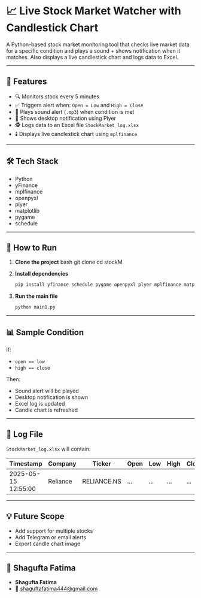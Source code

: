 
# 📈 Live Stock Market Watcher with Candlestick Chart

A Python-based stock market monitoring tool that checks live market data for a specific condition and plays a sound + shows notification when it matches. Also displays a live candlestick chart and logs data to Excel.

---

## 🔧 Features

- 🔍 Monitors stock every 5 minutes
- ✅ Triggers alert when: `Open = Low` and `High = Close`
- 🎵 Plays sound alert (`.mp3`) when condition is met
- 📢 Shows desktop notification using Plyer
- 🕵️ Logs data to an Excel file `StockMarket_log.xlsx`
- 🕯️ Displays live candlestick chart using `mplfinance`

---

## 🛠️ Tech Stack

- Python
- yFinance
- mplfinance
- openpyxl
- plyer
- matplotlib
- pygame
- schedule

---

## 🚀 How to Run

1. **Clone the project**
   bash
   git clone <your-repo-url>
   cd stockM


2. **Install dependencies**

   ```bash
   pip install yfinance schedule pygame openpyxl plyer mplfinance matplotlib
   ```

3. **Run the main file**

   ```bash
   python main1.py
   ```

---

## 📊 Sample Condition

If:

* `open == low`
* `high == close`

Then:

* Sound alert will be played
* Desktop notification is shown
* Excel log is updated
* Candle chart is refreshed

---

## 📁 Log File

`StockMarket_log.xlsx` will contain:

| Timestamp           | Company  | Ticker      | Open | Low | High | Close | Matched |
| ------------------- | -------- | ----------- | ---- | --- | ---- | ----- | ------- |
| 2025-05-15 12:55:00 | Reliance | RELIANCE.NS | ...  | ... | ...  | ...   | Yes/No  |

---

## 💡 Future Scope

* Add support for multiple stocks
* Add Telegram or email alerts
* Export candle chart image

---

## 👤 Shagufta Fatima

* **Shagufta Fatima**
* 📧 [shaguftafatima444@gmail.com](mailto:shaguftafatima444@gmail.com)




